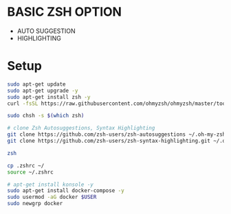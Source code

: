 # BASIC ZSH OPTION
- AUTO SUGGESTION
- HIGHLIGHTING

# Setup

```bash
sudo apt-get update
sudo apt-get upgrade -y
sudo apt-get install zsh -y
curl -fsSL https://raw.githubusercontent.com/ohmyzsh/ohmyzsh/master/tools/install.sh | sh /dev/stdin --unattended
```


```bash
sudo chsh -s $(which zsh)
```

```bash
# clone Zsh Autosuggestions, Syntax Highlighting
git clone https://github.com/zsh-users/zsh-autosuggestions ~/.oh-my-zsh/custom/plugins/zsh-autosuggestions
git clone https://github.com/zsh-users/zsh-syntax-highlighting.git ~/.oh-my-zsh/custom/plugins/zsh-syntax-highlighting
```

```bash
zsh
```

```bash
cp .zshrc ~/
source ~/.zshrc
```

```bash
# apt-get install konsole -y
sudo apt-get install docker-compose -y
sudo usermod -aG docker $USER
sudo newgrp docker
```
